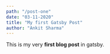 ```yaml
---
path: "/post-one"
date: "03-11-2020"
title: "My first Gatsby Post"
author: "Ankit Sharma"
---
```



This is my very **first blog post** in gatsby.
